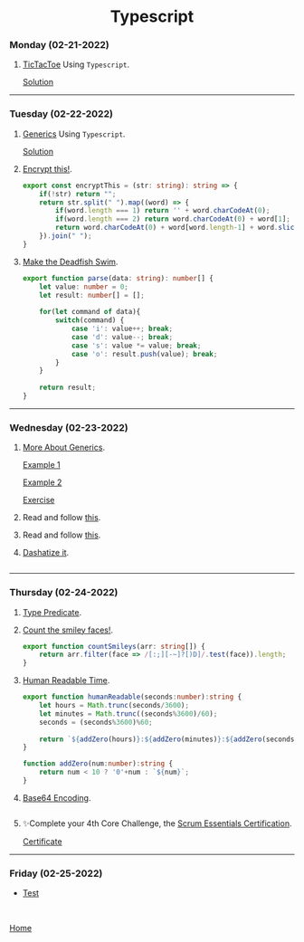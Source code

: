 <h1 align="center">Typescript</h1>

<strong><h3>Monday (02-21-2022)</h3></strong>

1. [TicTacToe][1] Using `Typescript`.

    [Solution]()

***

<strong><h3>Tuesday (02-22-2022)</h3></strong>

1. [Generics][2] Using `Typescript`.

    [Solution](https://github.com/JoelX09/W7-Tu-E1)

2. [Encrypt this!][3].

    ```typescript
    export const encryptThis = (str: string): string => {
        if(!str) return "";
        return str.split(" ").map((word) => {
            if(word.length === 1) return '' + word.charCodeAt(0);
            if(word.length === 2) return word.charCodeAt(0) + word[1];
            return word.charCodeAt(0) + word[word.length-1] + word.slice(2,-1) + word[1];
        }).join(" ");
    }
    ```

3. [Make the Deadfish Swim][4].
    ```typescript
    export function parse(data: string): number[] {
        let value: number = 0;
        let result: number[] = [];
        
        for(let command of data){
            switch(command) {
                case 'i': value++; break;
                case 'd': value--; break;
                case 's': value *= value; break;
                case 'o': result.push(value); break;
            }
        }
        
        return result;
    }
    ```

***

<strong><h3>Wednesday (02-23-2022)</h3></strong>

1. [More About Generics][5].

    [Example 1](./src/GenericsExercise1.ts)

    [Example 2](./src/GenericsExercise2.ts)

    [Exercise](./src/Exercise.ts)

2. Read and follow [this][6].


3. Read and follow [this][7].


4. [Dashatize it][8].

    ```typescript
    
    ```
***

<strong><h3>Thursday (02-24-2022)</h3></strong>

1. [Type Predicate][9].

2. [Count the smiley faces!][10].
    
    ```typescript
    export function countSmileys(arr: string[]) {
        return arr.filter(face => /[:;][-~]?[)D]/.test(face)).length;
    }
    ```

3. [Human Readable Time][11].

    ```typescript
    export function humanReadable(seconds:number):string {
        let hours = Math.trunc(seconds/3600);
        let minutes = Math.trunc((seconds%3600)/60);
        seconds = (seconds%3600)%60;
        
        return `${addZero(hours)}:${addZero(minutes)}:${addZero(seconds)}`;
    }

    function addZero(num:number):string {
        return num < 10 ? '0'+num : `${num}`;
    }
    ```

4. [Base64 Encoding][12].

    ```typescript
    
    ```

5. ✨Complete your 4th Core Challenge, the [Scrum Essentials Certification](https://university.scrumnetwork.com/).

    [Certificate](https://www.credential.net/1b666e7a-6b12-4b9b-8795-285f82f95531#gs.rwpwm7)

***

<strong><h3>Friday (02-25-2022)</h3></strong>

  * [Test](../../Test/TestWeek7.js)


<br>

[Home](../../README.md)

[1]: https://github.com/corecodeio/bootcamp-from-scratch/blob/main/src/technologies/2022/week7/Exercices/E0/desc/ED0W7.md
[2]: https://github.com/corecodeio/bootcamp-from-scratch/blob/main/src/technologies/2022/week7/Exercices/E1/desc/ED1W7.md
[3]: https://www.codewars.com/kata/5848565e273af816fb000449/train/typescript
[4]: https://www.codewars.com/kata/51e0007c1f9378fa810002a9/train/typescript
[5]: https://docs.microsoft.com/en-us/learn/modules/typescript-generics/
[6]: https://learntypescript.dev/04/l5-union
[7]: https://learntypescript.dev/04/l6-intersection
[8]: https://www.codewars.com/kata/58223370aef9fc03fd000071/typescript
[9]: https://typescript-exercises.github.io/#exercise=4
[10]: https://www.codewars.com/kata/583203e6eb35d7980400002a
[11]: https://www.codewars.com/kata/52685f7382004e774f0001f7
[12]: https://www.codewars.com/kata/5270f22f862516c686000161